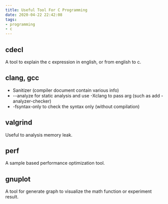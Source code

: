 ```yaml
---
title: Useful Tool For C Programming
date: 2020-04-22 22:42:08
tags:
- programming
- c
---
```


## cdecl
A tool to explain the c expression in english, or from english to c.

## clang, gcc
- Sanitizer (compiler document contain various info)
- \-\-analyze for static analysis and use -Xclang to pass arg (such as add -analyzer-checker)
- -fsyntax-only to check the syntax only (without compilation)

## valgrind
Useful to analysis memory leak.

## perf
A sample based performance optimization tool.

## gnuplot
A tool for generate graph to visualize the math function or experiment result.

